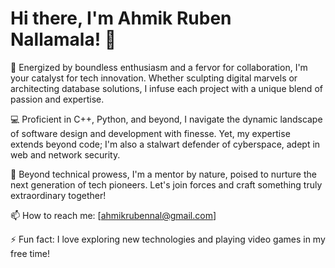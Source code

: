 # Hi there, I'm Ahmik Ruben Nallamala! 👋

🚀 Energized by boundless enthusiasm and a fervor for collaboration, I'm your catalyst for tech innovation. Whether sculpting digital marvels or architecting database solutions, I infuse each project with a unique blend of passion and expertise.

💻 Proficient in C++, Python, and beyond, I navigate the dynamic landscape of software design and development with finesse. Yet, my expertise extends beyond code; I'm also a stalwart defender of cyberspace, adept in web and network security.

🌟 Beyond technical prowess, I'm a mentor by nature, poised to nurture the next generation of tech pioneers. Let's join forces and craft something truly extraordinary together!

📫 How to reach me: [ahmikrubennal@gmail.com]

⚡ Fun fact: I love exploring new technologies and playing video games in my free time!

